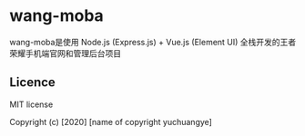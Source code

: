 # wang-moba

wang-moba是使用 Node.js (Express.js) + Vue.js (Element UI) 全栈开发的王者荣耀手机端官网和管理后台项目


## Licence

MIT license

Copyright (c) [2020] [name of copyright yuchuangye]

